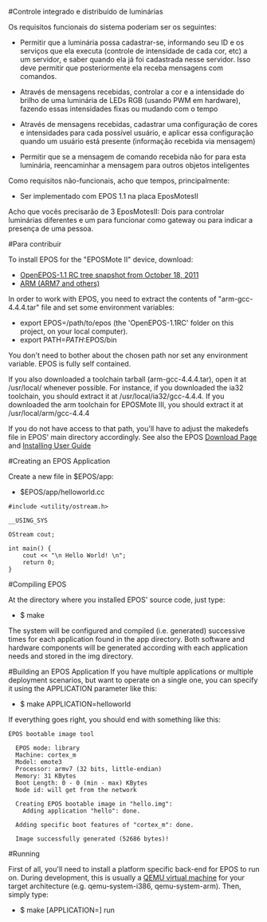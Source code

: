 
#Controle integrado e distribuído de luminárias

Os requisitos funcionais do sistema poderiam ser os seguintes:

- Permitir que a luminária possa cadastrar-se, informando seu ID e os serviços que ela executa (controle de intensidade de cada cor, etc) a um servidor, e saber quando ela já foi cadastrada nesse servidor. Isso deve permitir que posteriormente ela receba mensagens com comandos.

- Através de mensagens recebidas, controlar a cor e a intensidade do brilho de uma luminária de LEDs RGB (usando PWM em hardware), fazendo essas intensidades fixas ou mudando com o tempo

- Através de mensagens recebidas, cadastrar uma configuração de cores e intensidades para cada possível usuário, e aplicar essa configuração quando um usuário está presente (informação recebida via mensagem)

- Permitir que se a mensagem de comando recebida não for para esta luminária, reencaminhar a mensagem para outros objetos inteligentes


Como requisitos não-funcionais, acho que tempos, principalmente:

- Ser implementado com EPOS 1.1 na placa EposMotesII


Acho que vocês precisarão de 3 EposMotesII: Dois para controlar luminárias diferentes e um para funcionar como gateway ou para indicar a presença de uma pessoa.


#Para contribuir

To install EPOS for the "EPOSMote II" device, download:
* [OpenEPOS-1.1 RC tree snapshot from October 18, 2011](https://github.com/evandrocoan/INE5412_EposMotesII_Final_Project/archive/master.zip)
* [ARM (ARM7 and others)](http://epos.lisha.ufsc.br/dl88)


In order to work with EPOS, you need to extract the contents of "arm-gcc-4.4.4.tar" file and set some environment variables:
* export EPOS=/path/to/epos (the 'OpenEPOS-1.1RC' folder on this project, on your local computer).
* export PATH=$PATH:$EPOS/bin


You don't need to bother about the chosen path nor set any environment variable. EPOS is fully self contained.

If you also downloaded a toolchain tarball (arm-gcc-4.4.4.tar), open it at /usr/local/<architecture> whenever possible. For instance, if you downloaded the ia32 toolchain, you should extract it at /usr/local/ia32/gcc-4.4.4. 
If you downloaded the arm toolchain for EPOSMote III, you should extract it at /usr/local/arm/gcc-4.4.4

If you do not have access to that path, you'll have to adjust the makedefs file in EPOS' main directory accordingly. See also the EPOS [Download Page](http://epos.lisha.ufsc.br/EPOS+Software) and [Installing User Guide](http://epos.lisha.ufsc.br/EPOS+User+Guide#Installing)


#Creating an EPOS Application

Create a new file in $EPOS/app:
* $EPOS/app/helloworld.cc
```
#include <utility/ostream.h>

__USING_SYS

OStream cout;

int main() {
    cout << "\n Hello World! \n";
    return 0;
}
```

#Compiling EPOS

At the directory where you installed EPOS' source code, just type:

* $ make


The system will be configured and compiled (i.e. generated) successive times for each application found in the app directory. Both software and hardware components will be generated according with each application needs and stored in the img directory.


#Building an EPOS Application
If you have multiple applications or multiple deployment scenarios, but want to operate on a single one, you can specify it using the APPLICATION parameter like this:

* $ make APPLICATION=helloworld


If everything goes right, you should end with something like this:
```
EPOS bootable image tool

  EPOS mode: library
  Machine: cortex_m
  Model: emote3
  Processor: armv7 (32 bits, little-endian)
  Memory: 31 KBytes
  Boot Length: 0 - 0 (min - max) KBytes
  Node id: will get from the network

  Creating EPOS bootable image in "hello.img":
    Adding application "hello": done.

  Adding specific boot features of "cortex_m": done.

  Image successfully generated (52686 bytes)!
  ```


#Running

First of all, you'll need to install a platform specific back-end for
EPOS to run on. During development, this is usually a
[QEMU virtual machine](http://www.qemu.org/) for your target architecture
(e.g. qemu-system-i386, qemu-system-arm). Then, simply type:

* $ make [APPLICATION=<application>] run
